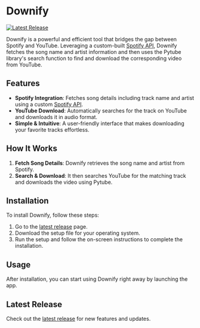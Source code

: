 # Downify

[![Latest Release](https://img.shields.io/github/v/release/minkxx/Downify?style=flat-square)](https://github.com/minkxx/Downify/releases/latest)

Downify is a powerful and efficient tool that bridges the gap between Spotify and YouTube. Leveraging a custom-built 
[Spotify API](https://github.com/minkxx/spotipy_API), Downify fetches the song name and artist information and then uses the Pytube library's search function to find and download the corresponding video from YouTube.

## Features

- **Spotify Integration**: Fetches song details including track name and artist using a custom [Spotify API](https://github.com/minkxx/spotipy_API).
- **YouTube Download**: Automatically searches for the track on YouTube and downloads it in audio format.
- **Simple & Intuitive**: A user-friendly interface that makes downloading your favorite tracks effortless.

## How It Works

1. **Fetch Song Details**: Downify retrieves the song name and artist from Spotify.
2. **Search & Download**: It then searches YouTube for the matching track and downloads the video using Pytube.

## Installation

To install Downify, follow these steps:

1. Go to the [latest release](https://github.com/yourusername/Downify/releases/latest) page.
2. Download the setup file for your operating system.
3. Run the setup and follow the on-screen instructions to complete the installation.

## Usage

After installation, you can start using Downify right away by launching the app.

## Latest Release

Check out the [latest release](https://github.com/yourusername/Downify/releases/latest) for new features and updates.
